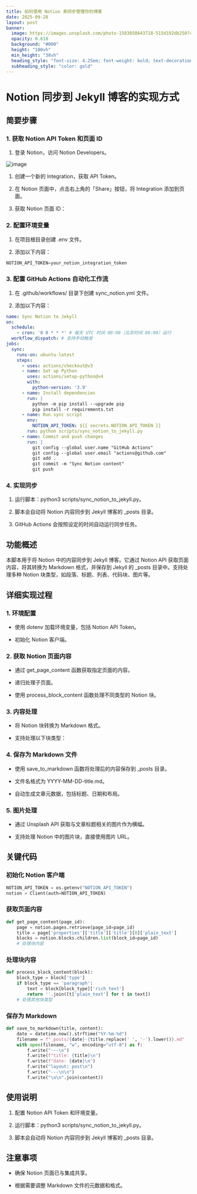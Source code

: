 ```yaml
---
title: 如何使用 Notion 来同步管理你的博客
date: 2025-09-28
layout: post
banner:
  image: https://images.unsplash.com/photo-1583858643718-515d192db250?crop=entropy&cs=tinysrgb&fit=max&fm=jpg&ixid=M3w2OTIwMzJ8MHwxfHJhbmRvbXx8fHx8fHx8fDE3NTkwOTc4NzR8&ixlib=rb-4.1.0&q=80&w=1080
  opacity: 0.618
  background: "#000"
  height: "100vh"
  min_height: "38vh"
  heading_style: "font-size: 4.25em; font-weight: bold; text-decoration: underline"
  subheading_style: "color: gold"
---
```


# Notion 同步到 Jekyll 博客的实现方式

## 简要步骤

### 1. 获取 Notion API Token 和页面 ID

1. 登录 Notion，访问 Notion Developers。

![image](https://prod-files-secure.s3.us-west-2.amazonaws.com/a7a0cc5a-89b9-4cda-8686-1fba0ca52f40/d19c1afe-dea5-4312-9333-786b0ba83054/image.png?X-Amz-Algorithm=AWS4-HMAC-SHA256&X-Amz-Content-Sha256=UNSIGNED-PAYLOAD&X-Amz-Credential=ASIAZI2LB466UKQJMTME%2F20250928%2Fus-west-2%2Fs3%2Faws4_request&X-Amz-Date=20250928T221753Z&X-Amz-Expires=3600&X-Amz-Security-Token=IQoJb3JpZ2luX2VjED4aCXVzLXdlc3QtMiJHMEUCICDY3x1O4aqUEsRX819Hg4lEoNIRaUg%2BaX9mlYjlRs6uAiEA9KyLRe85w0IxYhOMUqLnnCnJMBAaCieCN1PJYoZ6BTMqiAQIxv%2F%2F%2F%2F%2F%2F%2F%2F%2F%2FARAAGgw2Mzc0MjMxODM4MDUiDO2%2Fxyz2hz0NGHSCPSrcA6q4P52Gq3QSuqKkTJzqnPcHcyQwOKKpsjJWZ8uJ1aNo0Wafb18Oe4uJEbzZZH9Evc50bgpkzykjT%2FeBvoCRuQiCh2usbqikVeNpWtR%2B5mHyst9dwwA4Adia%2FY01P9Yuxw%2FOZBjq4qEQEgKfff4Rnn1HwDuYeEElq9U1kWWGVJg8NoaCDLoSnoK9jOEUpWSpEe6KhIY%2BlyO%2BvPOkZpDv%2F49He8pjc5t1pPuz0%2FEGXIsVoj5gInGRuRFQ1NHAj%2F5OMzgACx6mOKP4YsJ%2Behg4bFXtdFN8AtHtNIxnQtKObS6QKx5mIvU2iUQvzX5fGDcGl7RX7HMkw9w53kabuiivGCshfZ2GILM1TyOoYMI7riaD5%2FqogWwZ%2FrYQHvq5JxK9%2BO8vGX%2BkzhORvVekTRpD57cqQnfSmy%2Fthb52VYDIsH5HNRQJwAY9n3p6gZE%2Bm0lq2zKOTeJP99FOQYVPKIpIMyx92W6HHTaVtXX1Gpw3wIa%2BVbPiPUx%2BobjQTLDZu2eW1HJM0iOy2v9eICcrj0JiKFj7P0rrpEQwfTgelvJpLFY%2FeLvUX9fUqkcLYE3eakOHgcz%2FR8hq7TRuHLtrJd4bGPLxNt2VbLWv8yId0r5It2mZb4vKhRPtkOrU%2FXobMI3N5sYGOqUB6QfZyHsJsDDOCbX2uXtlzQdjpJY3B2goiZ7gg1CJ3APPzHWxqC9xPpZGej8wlbsfEOySKnISYvqb8cihAVVtE2lkD4AxwLY%2BGSrvx4vxM1%2FqteO%2BlQY9OJIPyOKwwqA3z6gLOx9JqW9O1zITOxX%2FXsjpHUZUTkyY9cX%2BHxLhOoEBj9bkh5D%2BlFUFKVpc%2BFSMhSQfkTPecnpxob%2BcqyVSshOjYz1G&X-Amz-Signature=e6b6dc83c43a2d82e9446babcbf44e7050409dbf429132473e3da800b215c1a9&X-Amz-SignedHeaders=host&x-amz-checksum-mode=ENABLED&x-id=GetObject)

1. 创建一个新的 Integration，获取 API Token。

1. 在 Notion 页面中，点击右上角的「Share」按钮，将 Integration 添加到页面。

1. 获取 Notion 页面 ID：


### 2. 配置环境变量

1. 在项目根目录创建 .env 文件。

1. 添加以下内容：

```javascript
NOTION_API_TOKEN=your_notion_integration_token
```

### 3. 配置 GitHub Actions 自动化工作流

1. 在 .github/workflows/ 目录下创建 sync_notion.yml 文件。

1. 添加以下内容：

```yaml
name: Sync Notion to Jekyll
on:
  schedule:
    - cron: '0 0 * * *' # 每天 UTC 时间 00:00（北京时间 08:00）运行
  workflow_dispatch: # 支持手动触发
jobs:
  sync:
    runs-on: ubuntu-latest
    steps:
      - uses: actions/checkout@v3
      - name: Set up Python
        uses: actions/setup-python@v4
        with:
          python-version: '3.9'
      - name: Install dependencies
        run: |
          python -m pip install --upgrade pip
          pip install -r requirements.txt
      - name: Run sync script
        env:
          NOTION_API_TOKEN: ${{ secrets.NOTION_API_TOKEN }}
        run: python scripts/sync_notion_to_jekyll.py
      - name: Commit and push changes
        run: |
          git config --global user.name "GitHub Actions"
          git config --global user.email "actions@github.com"
          git add .
          git commit -m "Sync Notion content"
          git push
```

### 4. 实现同步

1. 运行脚本：python3 scripts/sync_notion_to_jekyll.py。

1. 脚本会自动将 Notion 内容同步到 Jekyll 博客的 _posts 目录。

1. GitHub Actions 会按照设定的时间自动运行同步任务。

## 功能概述

本脚本用于将 Notion 中的内容同步到 Jekyll 博客。它通过 Notion API 获取页面内容，将其转换为 Markdown 格式，并保存到 Jekyll 的 _posts 目录中。支持处理多种 Notion 块类型，如段落、标题、列表、代码块、图片等。

## 详细实现过程

### 1. 环境配置

- 使用 dotenv 加载环境变量，包括 Notion API Token。

- 初始化 Notion 客户端。

### 2. 获取 Notion 页面内容

- 通过 get_page_content 函数获取指定页面的内容。

- 递归处理子页面。

- 使用 process_block_content 函数处理不同类型的 Notion 块。

### 3. 内容处理

- 将 Notion 块转换为 Markdown 格式。

- 支持处理以下块类型：


### 4. 保存为 Markdown 文件

- 使用 save_to_markdown 函数将处理后的内容保存到 _posts 目录。

- 文件名格式为 YYYY-MM-DD-title.md。

- 自动生成文章元数据，包括标题、日期和布局。

### 5. 图片处理

- 通过 Unsplash API 获取与文章标题相关的图片作为横幅。

- 支持处理 Notion 中的图片块，直接使用图片 URL。

## 关键代码

### 初始化 Notion 客户端

```python
NOTION_API_TOKEN = os.getenv("NOTION_API_TOKEN")
notion = Client(auth=NOTION_API_TOKEN)
```

### 获取页面内容

```python
def get_page_content(page_id):
    page = notion.pages.retrieve(page_id=page_id)
    title = page['properties']['title']['title'][0]['plain_text']
    blocks = notion.blocks.children.list(block_id=page_id)
    # 处理块内容
```

### 处理块内容

```python
def process_block_content(block):
    block_type = block['type']
    if block_type == 'paragraph':
        text = block[block_type]['rich_text']
        return ''.join([t['plain_text'] for t in text])
    # 处理其他块类型
```

### 保存为 Markdown

```python
def save_to_markdown(title, content):
    date = datetime.now().strftime("%Y-%m-%d")
    filename = f"_posts/{date}-{title.replace(' ', '-').lower()}.md"
    with open(filename, "w", encoding="utf-8") as f:
        f.write("---\n")
        f.write(f"title: {title}\n")
        f.write(f"date: {date}\n")
        f.write("layout: post\n")
        f.write("---\n\n")
        f.write("\n\n".join(content))
```

## 使用说明

1. 配置 Notion API Token 和环境变量。

1. 运行脚本：python3 scripts/sync_notion_to_jekyll.py。

1. 脚本会自动将 Notion 内容同步到 Jekyll 博客的 _posts 目录。

## 注意事项

- 确保 Notion 页面已与集成共享。

- 根据需要调整 Markdown 文件的元数据和格式。